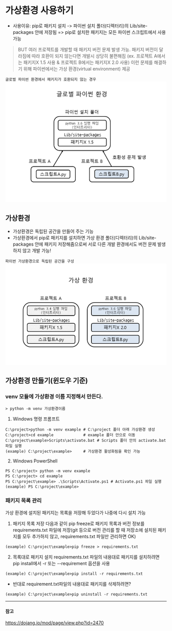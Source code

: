 # 가상환경 사용하기 
* 사용이유: pip로 패키지 설치 -> 파이썬 설치 폴더(디렉터리)의 Lib/site-packages 안에 저장됨 => pip로 설치한 패키지는 모든 파이썬 스크립트에서 사용 가능  
> BUT 여러 프로젝트를 개발할 때 패키지 버전 문제 발생 가능. 패키지 버전이 달라짐에 따라 호환이 되지 않는다면 개발시 상당히 불편해짐 (ex. 프로젝트 A에서는 패키지X 1.5 사용 & 프로젝트 B에서는 패키지X 2.0 사용)
> 이런 문제를 해결하기 위해 파이썬에서는 가상 환경(virtual environment) 제공

`글로벌 파이썬 환경에서 패키지가 호환되지 않는 경우`
![](./img/글로벌파이썬환경.png)

## 가상환경 
* 가상환경은 독립된 공간을 만들어 주는 기능 
* 가상환경에서 pip로 패키지를 설치하면 가상 환경 폴더(디렉터리)의 Lib/site-packages 안에 패키지 저장해줌으로써 서로 다른 개발 환경에서도 버전 문제 발생하지 않고 개발 가능!

`파이썬 가상환경으로 독립된 공간을 구성`
![](./img/가상환경.png)


## 가상환경 만들기(윈도우 기준)

### **venv 모듈에 가상환경 이름 지정해서 만든다.**
    > python -m venv 가상환경이름 


1. Windows 명령 프롬프트
```
C:\project>python -m venv example # C:\project 폴더 아래 가상환경 생성 
C:\project>cd example             # example 폴더 안으로 이동 
C:\project\example>Scripts\activate.bat # Scripts 폴더 안의 activate.bat 파일 실행 
(example) C:\project\example>     # 가상환경 활성화됨을 확인 가능 
```

2. Windows PowerShell
```
PS C:\project> python -m venv example
PS C:\project> cd example
PS C:\project\example> .\Scripts\Activate.ps1 # Activate.ps1 파일 실행
(example) PS C:\project\example>
```

### **패키지 목록 관리**
가상 환경에 설치된 패키지는 목록을 저장해 두었다가 나중에 다시 설치 가능 

1. 패키지 목록 저장 
다음과 같이 pip freeze로 패키지 목록과 버전 정보를 requirements.txt 파일에 저장(git 등으로 버전 관리를 할 때 저장소에 설치된 패키지를 모두 추가하지 않고, requirements.txt 파일만 관리하면 OK)
```
(example) C:\project\example>pip freeze > requirements.txt
```

2. 목록대로 패키지 설치 
requirements.txt 파일의 내용대로 패키지를 설치하려면 pip install에서 -r 또는 --requirement 옵션을 사용 
```
(example) C:\project\example>pip install -r requirements.txt
```
* 반대로 requirement.txt파일의 내용대로 패키지를 삭제하려면?
```
(example) C:\project\example>pip uninstall -r requirements.txt
```


---
#### 참고
https://dojang.io/mod/page/view.php?id=2470
